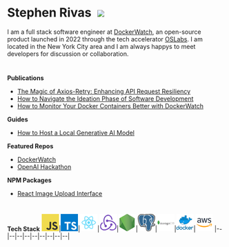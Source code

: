 <h1>Stephen Rivas&nbsp;&nbsp;<a target="_blank" href="https://linkedin.com/in/stephenscript"><img width="30px" src="https://upload.wikimedia.org/wikipedia/commons/c/ca/LinkedIn_logo_initials.png?20140125013055"/></a></h1>

I am a full stack software engineer at <a href="https://github.com/oslabs-beta/docker-watch-app">DockerWatch</a>, an open-source product launched in 2022 through the tech accelerator <a href="https://github.com/open-source-labs">OSLabs</a>. I am located in the New York City area and I am always happys to meet developers for discussion or collaboration.
<h1></h1>

**Publications**
- <a href="https://medium.com/@Stephenpharmd/the-magic-of-axios-retry-enhancing-api-request-resiliency-87f1b61fa411">The Magic of Axios-Retry: Enhancing API Request Resiliency</a>
- <a href="https://betterprogramming.pub/how-to-navigate-the-ideation-stage-of-software-development-e5bfdc9bfe31">How to Navigate the Ideation Phase of Software Development</a>
- <a href="https://medium.com/@Stephenpharmd/how-to-monitor-your-docker-containers-better-with-dockerwatch-d8a30dbfa7b4">How to Monitor Your Docker Containers Better with DockerWatch</a>

**Guides**
- [How to Host a Local Generative AI Model](https://github.com/stephenpharmd/openjourney-v4-setup)

**Featured Repos**
- [DockerWatch](https://github.com/oslabs-beta/docker-watch-app)
- [OpenAI Hackathon](https://github.com/AIontheFly/openai-hackathon-dec-22)

**NPM Packages**
- [React Image Upload Interface](https://www.npmjs.com/package/react-image-upload-interface)
<h1></h1>

**Tech Stack**
<img alt="JS" title="JavaScript" width="40px" src="https://raw.githubusercontent.com/github/explore/master/topics/javascript/javascript.png">|<img title="typescript" alt="typescript" width="40px" src="https://raw.githubusercontent.com/github/explore/master/topics/typescript/typescript.png"/>|<img title="React" alt="React" width="40px" src="https://raw.githubusercontent.com/github/explore/master/topics/react/react.png">|<img alt="Redux" title="Redux" width="40px" src="https://raw.githubusercontent.com/github/explore/master/topics/redux/redux.png">|<img alt="NodeJS" title="NodeJS" width="40px" src="https://raw.githubusercontent.com/github/explore/master/topics/nodejs/nodejs.png">|<img title="postgresql" alt="postgresql" width="40px" src="https://raw.githubusercontent.com/github/explore/master/topics/postgresql/postgresql.png"/>|<img alt="mongodb" title="mongodb" width="40px" src="https://raw.githubusercontent.com/github/explore/master/topics/mongodb/mongodb.png">|<img alt="Docker" title="Docker" width="40px" src="https://raw.githubusercontent.com/github/explore/master/topics/docker/docker.png">|<img alt="aws" title="aws" width="40px" src="https://raw.githubusercontent.com/github/explore/master/topics/aws/aws.png">
|--|--|--|--|--|--|--|--|--|

<h1></h1>
